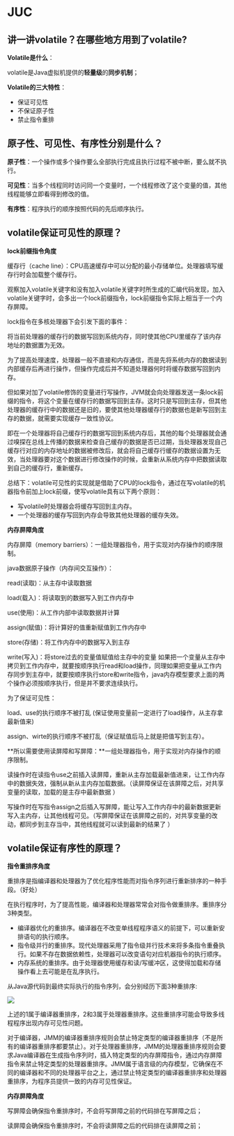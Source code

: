 # JUC

## 讲一讲volatile？在哪些地方用到了volatile?

**Volatile是什么**：

volatile是Java虚拟机提供的**轻量级**的**同步机制**；

**Volatile的三大特性**：

- 保证可见性
- 不保证原子性
- 禁止指令重排

## 原子性、可见性、有序性分别是什么？

**原子性**：一个操作或多个操作要么全部执行完成且执行过程不被中断，要么就不执行。

**可见性**：当多个线程同时访问同一个变量时，一个线程修改了这个变量的值，其他线程能够立即看得到修改的值。

**有序性**：程序执行的顺序按照代码的先后顺序执行。

## volatile保证可见性的原理？

**lock前缀指令角度**

缓存行（cache line）：CPU高速缓存中可以分配的最小存储单位。处理器填写缓存行时会加载整个缓存行。

观察加入volatile关键字和没有加入volatile关键字时所生成的汇编代码发现，加入volatile关键字时，会多出一个lock前缀指令，lock前缀指令实际上相当于一个内存屏障。

lock指令在多核处理器下会引发下面的事件：

将当前处理器的缓存行的数据写回到系统内存，同时使其他CPU里缓存了该内存地址的数据置为无效。

为了提高处理速度，处理器一般不直接和内存通信，而是先将系统内存的数据读到内部缓存后再进行操作，但操作完成后并不知道处理器何时将缓存数据写回到内存。

但如果对加了volatile修饰的变量进行写操作，JVM就会向处理器发送一条lock前缀的指令，将这个变量在缓存行的数据写回到主存。这时只是写回到主存，但其他处理器的缓存行中的数据还是旧的，要使其他处理器缓存行的数据也是新写回到主存的数据，就需要实现缓存一致性协议。

即在一个处理器将自己缓存行的数据写回到系统内存后，其他的每个处理器就会通过嗅探在总线上传播的数据来检查自己缓存的数据是否已过期，当处理器发现自己缓存行对应的内存地址的数据被修改后，就会将自己缓存行缓存的数据设置为无效，当处理器要对这个数据进行修改操作的时候，会重新从系统内存中把数据读取到自己的缓存行，重新缓存。

总结下：volatile可见性的实现就是借助了CPU的lock指令，通过在写volatile的机器指令前加上lock前缀，使写volatile具有以下两个原则：

- 写volatile时处理器会将缓存写回到主内存。
- 一个处理器的缓存写回到内存会导致其他处理器的缓存失效。

**内存屏障角度**

内存屏障（memory barriers）：一组处理器指令，用于实现对内存操作的顺序限制。

java数据原子操作（内存间交互操作）：

read(读取)：从主存中读取数据

load(载入)：将读取到的数据写入到工作内存中

use(使用)：从工作内部中读取数据并计算

assign(赋值)：将计算好的值重新赋值到工作内存中

store(存储)：将工作内存中的数据写入到主存

write(写入)：将store过去的变量值赋值给主存中的变量
如果把一个变量从主存中拷贝到工作内存中，就要按顺序执行read和load操作，同理如果把变量从工作内存同步到主存中，就要按顺序执行store和write指令，java内存模型要求上面的两个操作必须按顺序执行，但是并不要求连续执行。

为了保证可见性：

load、use的执行顺序不被打乱 (保证使用变量前一定进行了load操作，从主存拿最新值来)

assign、wirte的执行顺序不被打乱（保证赋值后马上就是把值写到主存）。

**所以需要使用读屏障和写屏障：**一组处理器指令，用于实现对内存操作的顺序限制。

读操作时在读指令use之前插入读屏障，重新从主存加载最新值进来，让工作内存中的数据失效，强制从新从主内存加载数据。（读屏障保证在该屏障之后，对共享变量的读取，加载的是主存中最新数据 ）

写操作时在写指令assign之后插入写屏障，能让写入工作内存中的最新数据更新写入主内存，让其他线程可见。（写屏障保证在该屏障之前的，对共享变量的改动，都同步到主存当中，其他线程就可以读到最新的结果了 ）

## volatile保证有序性的原理？

**指令重排序角度**

重排序是指编译器和处理器为了优化程序性能而对指令序列进行重新排序的一种手段。（好处）

在执行程序时，为了提高性能，编译器和处理器常常会对指令做重排序。重排序分3种类型。

- 编译器优化的重排序。编译器在不改变单线程程序语义的前提下，可以重新安排语句的执行顺序。
- 指令级并行的重排序。现代处理器采用了指令级并行技术来将多条指令重叠执行。如果不存在数据依赖性，处理器可以改变语句对应机器指令的执行顺序。
- 内存系统的重排序。由于处理器使用缓存和读/写缓冲区，这使得加载和存储操作看上去可能是在乱序执行。

从Java源代码到最终实际执行的指令序列，会分别经历下面3种重排序:

![](https://cdn.jsdelivr.net/gh/xzMhehe/StaticFile_CDN/static/img202212191009973.png)

上述的1属于编译器重排序，2和3属于处理器重排序。这些重排序可能会导致多线程程序出现内存可见性问题。

对于编译器，JMM的编译器重排序规则会禁止特定类型的编译器重排序（不是所有的编译器重排序都要禁止）。对于处理器重排序，JMM的处理器重排序规则会要求Java编译器在生成指令序列时，插入特定类型的内存屏障指令，通过内存屏障指令来禁止特定类型的处理器重排序。JMM属于语言级的内存模型，它确保在不同的编译器和不同的处理器平台之上，通过禁止特定类型的编译器重排序和处理器重排序，为程序员提供一致的内存可见性保证。

**内存屏障角度**

写屏障会确保指令重排序时，不会将写屏障之前的代码排在写屏障之后；

读屏障会确保指令重排序时，不会将读屏障之后的代码排在读屏障之前；


